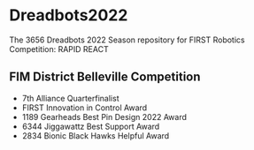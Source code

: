 # Dreadbots2022

The 3656 Dreadbots 2022 Season repository for FIRST Robotics Competition: RAPID REACT

## FIM District Belleville Competition

- 7th Alliance Quarterfinalist
- FIRST Innovation in Control Award
- 1189 Gearheads Best Pin Design 2022 Award
- 6344 Jiggawattz Best Support Award
- 2834 Bionic Black Hawks Helpful Award

